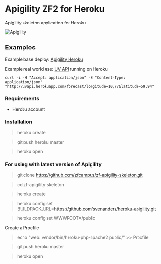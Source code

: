# Apigility ZF2 for Heroku

Apigility skeleton application for Heroku.

![Apigility](http://quiet-garden-8853.herokuapp.com/zf-apigility-welcome/img/ag-hero.png)

## Examples

Example base deploy: [Apigility Heroku](http://quiet-garden-8853.herokuapp.com/apigility/welcome)

Example real world use: <a href="https://uvapi.herokuapp.com">UV API</a> running on Heroku

    curl -i -H "Accept: application/json" -H "Content-Type: application/json" "http://uvapi.herokuapp.com/forecast/longitude=10,77&latitude=59,94"

### Requirements

* Heroku account

### Installation

> heroku create

> git push heroku master

> heroku open

### For using with latest version of Apigility

> git clone https://github.com/zfcampus/zf-apigility-skeleton.git 

> cd zf-apigility-skeleton

> heroku create

> heroku config:set BUILDPACK_URL=https://github.com/svenanders/heroku-apigility.git

> heroku config:set WWWROOT=/public

Create a Procfile

> echo "web: vendor/bin/heroku-php-apache2 public/" >> Procfile

> git push heroku master

> heroku open
